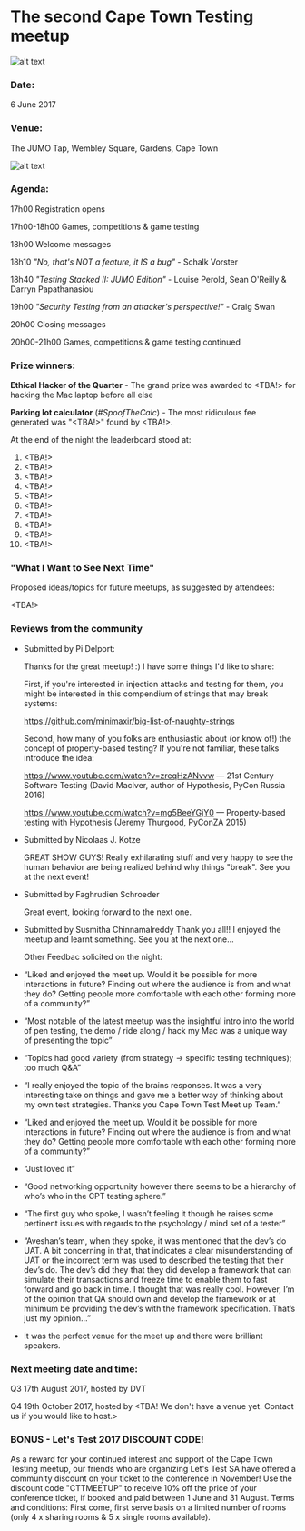 # The second Cape Town Testing meetup

![alt text](https://github.com/cape-town-testing/meetup/blob/master/2017-Q2/CTTM%20Shirts.jpg)

### Date: 
6 June 2017

### Venue: 
The JUMO Tap, Wembley Square, Gardens, Cape Town

![alt text](https://github.com/cape-town-testing/meetup/blob/master/2017-Q2/JUMO%20logo.jpeg)

 
### Agenda:

17h00 Registration opens

17h00-18h00 Games, competitions & game testing

18h00 Welcome messages

18h10 *"No, that's NOT a feature, it IS a bug"* - Schalk Vorster

18h40 *"Testing Stacked II: JUMO Edition"* - Louise Perold, Sean O'Reilly & Darryn Papathanasiou

19h00 *"Security Testing from an attacker's perspective!"* - Craig Swan

20h00 Closing messages

20h00-21h00 Games, competitions & game testing continued


### Prize winners:

**Ethical Hacker of the Quarter** - The grand prize was awarded to <TBA!> for hacking the Mac laptop before all else

**Parking lot calculator** (*#SpoofTheCalc*) - The most ridiculous fee generated was "<TBA!>" found by <TBA!>. 

At the end of the night the leaderboard stood at:
1. <TBA!>
2. <TBA!>
3. <TBA!>
4. <TBA!>
5. <TBA!>
6. <TBA!>
7. <TBA!>
8. <TBA!>
9. <TBA!>
10. <TBA!>

### "What I Want to See Next Time"

Proposed ideas/topics for future meetups, as suggested by attendees:

<TBA!>

### Reviews from the community

- Submitted by Pi Delport:

  Thanks for the great meetup! :) I have some things I'd like to share:

  First, if you're interested in injection attacks and testing for them, you might be interested in this compendium of strings that may break systems:

  https://github.com/minimaxir/big-list-of-naughty-strings

  Second, how many of you folks are enthusiastic about (or know of!) the concept of property-based testing? If you're not  familiar, these talks introduce the idea:

  https://www.youtube.com/watch?v=zreqHzANvvw — 21st Century Software Testing (David MacIver, author of Hypothesis, PyCon   Russia 2016)

  https://www.youtube.com/watch?v=mg5BeeYGjY0 — Property-based testing with Hypothesis (Jeremy Thurgood, PyConZA 2015)


- Submitted by Nicolaas J. Kotze

  GREAT SHOW GUYS! Really exhilarating stuff and very happy to see the human behavior are being realized behind why things   "break". See you at the next event!

- Submitted by Faghrudien Schroeder

  Great event, looking forward to the next one.

- Submitted by Susmitha Chinnamalreddy
  Thank you all!! I enjoyed the meetup and learnt something. See you at the next one...
  
  Other Feedbac solicited on the night:
  
- “Liked and enjoyed the meet up. Would it be possible for more interactions in future? Finding out where the audience is  from and what they do? Getting people more comfortable with each other forming more of a community?”

- “Most notable of the latest meetup was the insightful intro into the world of pen testing, the demo / ride along / hack my Mac was a unique way of presenting the topic”

- “Topics had good variety (from strategy -> specific testing techniques); too much Q&A” 

- “I really enjoyed the topic of the brains responses. It was a very interesting take on things and gave me a better way of thinking about my own test strategies. Thanks you Cape Town Test Meet up Team.”

- “Liked and enjoyed the meet up. Would it be possible for more interactions in future? Finding out where the audience is from and what they do? Getting people more comfortable with each other forming more of a community?”

- “Just loved it”

- “Good networking opportunity however there seems to be a hierarchy of who’s who in the CPT testing sphere.”

- “The first guy who spoke, I wasn’t feeling it though he raises some pertinent issues with regards to the psychology / mind set of a tester”

- “Aveshan’s team, when they spoke, it was mentioned that the dev’s do UAT. A bit concerning in that, that indicates a clear misunderstanding of UAT or the incorrect term was used to described the testing that their dev’s do. The dev’s did they that they did develop a framework that can simulate their transactions and freeze time to enable them to fast forward and go back in time. I thought that was really cool. However, I’m of the opinion that QA should own and develop the framework or at minimum be providing the dev’s with the framework specification. That’s just my opinion…”

- It was the perfect venue for the meet up and there were brilliant speakers.


### Next meeting date and time:

Q3 17th August 2017, hosted by DVT

Q4 19th October 2017, hosted by <TBA! We don't have a venue yet. Contact us if you would like to host.>

### BONUS - Let's Test 2017 DISCOUNT CODE!
As a reward for your continued interest and support of the Cape Town Testing meetup, our friends who are organizing Let's Test SA have offered a community discount on your ticket to the conference in November!
Use the discount code "CTTMEETUP" to receive 10% off the price of your conference ticket, if booked and paid between 1 June and 31 August.
Terms and conditions: First come, first serve basis on a limited number of rooms (only 4 x sharing rooms & 5 x single rooms available). 
